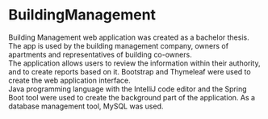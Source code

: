 # BuildingManagement

Building  Management  web  application was created as a bachelor thesis. The app is used by the building management company,
owners of apartments and  representatives of building co-owners.  
The application allows users to review the information within their authority, and to  create reports based on it. 
Bootstrap  and  Thymeleaf  were  used  to  create  the  web  application  interface.  
Java  programming language with the IntelliJ code editor and the Spring  Boot tool were used to  create the background part of the application. 
As a database management tool, MySQL was  used.
